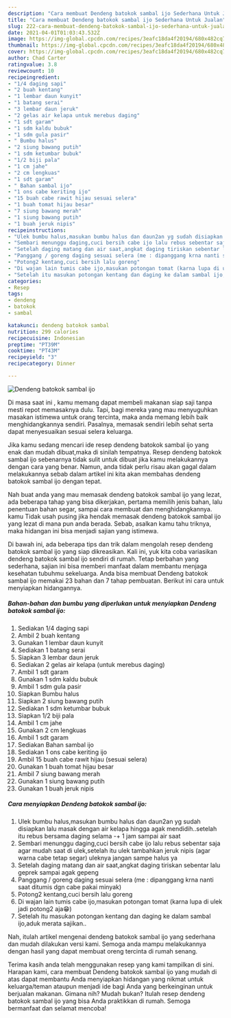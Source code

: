 ```yaml
---
description: "Cara membuat Dendeng batokok sambal ijo Sederhana Untuk Jualan"
title: "Cara membuat Dendeng batokok sambal ijo Sederhana Untuk Jualan"
slug: 222-cara-membuat-dendeng-batokok-sambal-ijo-sederhana-untuk-jualan
date: 2021-04-01T01:03:43.532Z
image: https://img-global.cpcdn.com/recipes/3eafc18da4f20194/680x482cq70/dendeng-batokok-sambal-ijo-foto-resep-utama.jpg
thumbnail: https://img-global.cpcdn.com/recipes/3eafc18da4f20194/680x482cq70/dendeng-batokok-sambal-ijo-foto-resep-utama.jpg
cover: https://img-global.cpcdn.com/recipes/3eafc18da4f20194/680x482cq70/dendeng-batokok-sambal-ijo-foto-resep-utama.jpg
author: Chad Carter
ratingvalue: 3.8
reviewcount: 10
recipeingredient:
- "1/4 daging sapi"
- "2 buah kentang"
- "1 lembar daun kunyit"
- "1 batang serai"
- "3 lembar daun jeruk"
- "2 gelas air kelapa untuk merebus daging"
- "1 sdt garam"
- "1 sdm kaldu bubuk"
- "1 sdm gula pasir"
- " Bumbu halus"
- "2 siung bawang putih"
- "1 sdm ketumbar bubuk"
- "1/2 biji pala"
- "1 cm jahe"
- "2 cm lengkuas"
- "1 sdt garam"
- " Bahan sambal ijo"
- "1 ons cabe keriting ijo"
- "15 buah cabe rawit hijau sesuai selera"
- "1 buah tomat hijau besar"
- "7 siung bawang merah"
- "1 siung bawang putih"
- "1 buah jeruk nipis"
recipeinstructions:
- "Ulek bumbu halus,masukan bumbu halus dan daun2an yg sudah disiapkan lalu masak dengan air kelapa hingga agak mendidih..setelah itu rebus bersama daging selama -+ 1 jam sampai air saat"
- "Sembari menunggu daging,cuci bersih cabe ijo lalu rebus sebentar saja agar mudah saat di ulek,setelah itu ulek tambahkan jeruk nipis (agar warna cabe tetap segar) uleknya jangan sampe halus ya"
- "Setelah daging matang dan air saat,angkat daging tiriskan sebentar lalu geprek sampai agak gepeng"
- "Panggang / goreng daging sesuai selera (me : dipanggang krna nanti saat ditumis dgn cabe pakai minyak)"
- "Potong2 kentang,cuci bersih lalu goreng"
- "Di wajan lain tumis cabe ijo,masukan potongan tomat (karna lupa di ulek jadi potong2 aja😁)"
- "Setelah itu masukan potongan kentang dan daging ke dalam sambal ijo,aduk merata sajikan.."
categories:
- Resep
tags:
- dendeng
- batokok
- sambal

katakunci: dendeng batokok sambal 
nutrition: 299 calories
recipecuisine: Indonesian
preptime: "PT39M"
cooktime: "PT43M"
recipeyield: "3"
recipecategory: Dinner

---
```



![Dendeng batokok sambal ijo](https://img-global.cpcdn.com/recipes/3eafc18da4f20194/680x482cq70/dendeng-batokok-sambal-ijo-foto-resep-utama.jpg)

Di masa  saat ini , kamu memang dapat membeli makanan siap saji tanpa mesti repot memasaknya dulu. Tapi, bagi mereka yang mau menyuguhkan masakan istimewa untuk orang tercinta, maka anda memang lebih baik menghidangkannya sendiri. Pasalnya, memasak sendiri lebih sehat serta dapat menyesuaikan sesuai selera keluarga.

Jika kamu sedang mencari ide resep dendeng batokok sambal ijo yang enak dan mudah dibuat,maka di sinilah tempatnya. Resep dendeng batokok sambal ijo  sebenarnya tidak sulit untuk dibuat jika kamu melakukannya dengan cara yang benar. Namun, anda tidak perlu risau akan gagal dalam melakukannya 
sebab dalam artikel ini kita akan membahas dendeng batokok sambal ijo dengan tepat.  



Nah buat anda yang mau memasak dendeng batokok sambal ijo yang lezat, ada beberapa tahap yang bisa dikerjakan, pertama memilih jenis bahan, lalu penentuan bahan segar, sampai cara membuat dan menghidangkannya. kamu Tidak usah pusing jika hendak memasak dendeng batokok sambal ijo yang lezat di mana pun anda berada. Sebab, asalkan kamu  tahu triknya, maka hidangan ini bisa menjadi sajian yang istimewa.

Di bawah ini, ada beberapa tips dan trik dalam mengolah resep dendeng batokok sambal ijo yang siap dikreasikan. Kali ini, yuk kita coba variasikan dendeng batokok sambal ijo sendiri di rumah. Tetap berbahan yang sederhana, sajian ini bisa memberi manfaat dalam membantu menjaga kesehatan tubuhmu sekeluarga. Anda bisa membuat Dendeng batokok sambal ijo memakai 23 bahan dan 7 tahap pembuatan. Berikut ini cara untuk menyiapkan hidangannya.

<!--inarticleads1-->

##### Bahan-bahan dan bumbu yang diperlukan untuk menyiapkan Dendeng batokok sambal ijo:

1. Sediakan 1/4 daging sapi
1. Ambil 2 buah kentang
1. Gunakan 1 lembar daun kunyit
1. Sediakan 1 batang serai
1. Siapkan 3 lembar daun jeruk
1. Sediakan 2 gelas air kelapa (untuk merebus daging)
1. Ambil 1 sdt garam
1. Gunakan 1 sdm kaldu bubuk
1. Ambil 1 sdm gula pasir
1. Siapkan  Bumbu halus
1. Siapkan 2 siung bawang putih
1. Sediakan 1 sdm ketumbar bubuk
1. Siapkan 1/2 biji pala
1. Ambil 1 cm jahe
1. Gunakan 2 cm lengkuas
1. Ambil 1 sdt garam
1. Sediakan  Bahan sambal ijo
1. Sediakan 1 ons cabe keriting ijo
1. Ambil 15 buah cabe rawit hijau (sesuai selera)
1. Gunakan 1 buah tomat hijau besar
1. Ambil 7 siung bawang merah
1. Gunakan 1 siung bawang putih
1. Gunakan 1 buah jeruk nipis




<!--inarticleads2-->

##### Cara menyiapkan Dendeng batokok sambal ijo:

1. Ulek bumbu halus,masukan bumbu halus dan daun2an yg sudah disiapkan lalu masak dengan air kelapa hingga agak mendidih..setelah itu rebus bersama daging selama -+ 1 jam sampai air saat
1. Sembari menunggu daging,cuci bersih cabe ijo lalu rebus sebentar saja agar mudah saat di ulek,setelah itu ulek tambahkan jeruk nipis (agar warna cabe tetap segar) uleknya jangan sampe halus ya
1. Setelah daging matang dan air saat,angkat daging tiriskan sebentar lalu geprek sampai agak gepeng
1. Panggang / goreng daging sesuai selera (me : dipanggang krna nanti saat ditumis dgn cabe pakai minyak)
1. Potong2 kentang,cuci bersih lalu goreng
1. Di wajan lain tumis cabe ijo,masukan potongan tomat (karna lupa di ulek jadi potong2 aja😁)
1. Setelah itu masukan potongan kentang dan daging ke dalam sambal ijo,aduk merata sajikan..




Nah, itulah artikel mengenai  dendeng batokok sambal ijo  yang sederhana dan mudah dilakukan versi kami. Semoga anda mampu melakukannya dengan hasil yang dapat membuat oreng tercinta di rumah senang. 

Terima kasih anda telah menggunakan resep yang kami tampilkan di sini. Harapan kami, cara membuat  Dendeng batokok sambal ijo yang mudah di atas dapat membantu Anda menyiapkan hidangan yang nikmat untuk keluarga/teman ataupun menjadi ide bagi Anda yang berkeinginan untuk berjualan makanan. Gimana nih? Mudah bukan? Itulah resep dendeng batokok sambal ijo yang bisa Anda praktikkan di rumah. Semoga bermanfaat dan selamat mencoba!

